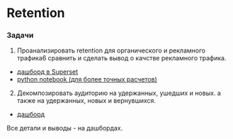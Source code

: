 # Retention

### Задачи

1. Проанализировать retention для органического и рекламного трафика6 сравнить и сделать вывод о качстве рекламного трафика.
* [дашборд в Superset](https://github.com/AlinaEvgenevna/AppAnalytics/blob/main/Retention/ads_vs_organic.jpg)
* [python notebook (для более точных расчетов)](https://github.com/AlinaEvgenevna/AppAnalytics/blob/main/Retention/python_retention.ipynb)

2. Декомпозировать аудиторию на удержанных, ушедших и новых. а также на удержанных, новых и вернувшихся.
* [дашборд](https://github.com/AlinaEvgenevna/AppAnalytics/blob/main/Retention/decomposition.jpg)

Все детали и выводы - на дашбордах. 
